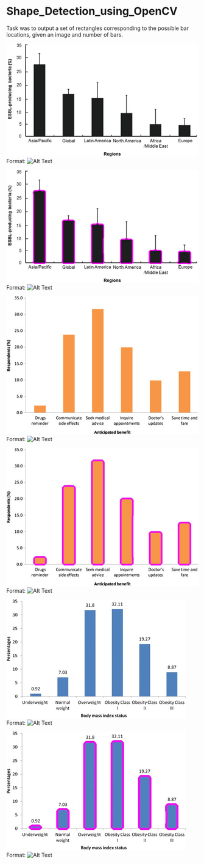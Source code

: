 # Shape_Detection_using_OpenCV
Task was to output a set of rectangles corresponding to the possible bar locations, given an image and number of bars.

![GitHub Logo](/PMC3799537___ijerph-10-04274-g001.jpg)
Format: ![Alt Text](url)

![GitHub Logo](/output_PMC3799537___ijerph-10-04274-g001.jpg)
Format: ![Alt Text](url)

![GitHub Logo](/PMC4016520___1471-2458-13-987-4.jpg)
Format: ![Alt Text](url)

![GitHub Logo](/output_PMC4016520___1471-2458-13-987-4.jpg)
Format: ![Alt Text](url)

![GitHub Logo](/PMC4380244___12889_2015_1622_Fig1_HTML.jpg)
Format: ![Alt Text](url)

![GitHub Logo](/output_PMC4380244___12889_2015_1622_Fig1_HTML.jpg)
Format: ![Alt Text](url)
